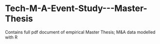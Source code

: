 # Tech-M-A-Event-Study---Master-Thesis
Contains full pdf document of empirical Master Thesis; M&amp;A data modelled with R

